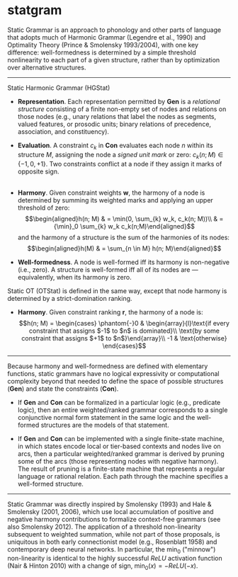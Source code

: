 # statgram

Static Grammar is an approach to phonology and other parts of language that adopts much of Harmonic Grammar (Legendre et al., 1990) and Optimality Theory (Prince & Smolensky 1993/2004), with one key difference: well-formedness is determined by a simple threshold nonlinearity to each part of a given structure, rather than by optimization over alternative structures.

---

Static Harmonic Grammar (HGStat)

* **Representation**. Each representation permitted by **Gen** is a *relational structure* consisting of a finite non-empty set of nodes and relations on those nodes (e.g., unary relations that label the nodes as segments, valued features, or prosodic units; binary relations of precedence, association, and constituency).
&nbsp;
  
* **Evaluation**. A constraint $c_k$ in **Con** evaluates each node $n$ within its structure $M$, assigning the node a *signed unit mark* or zero: $c_k(n; M) \in \{-1, 0, +1\}$. Two constraints conflict at a node if they assign it marks of opposite sign.  
&nbsp;

* **Harmony**. Given constraint weights $\mathbf{w}$, the harmony of a node is determined by summing its weighted marks and applying an upper threshold of zero:  
$$\begin{aligned}h(n; M)  & = \min(0, \sum_{k} w_k, c_k(n; M))\\
& = {\min}_0 \sum_{k} w_k c_k(n;M)\end{aligned}$$ and the harmony of a structure is the sum of the harmonies of its nodes:
$$\begin{aligned}h(M) & = \sum_{n \in M} h(n; M)\end{aligned}$$
* **Well-formedness**. A node is well-formed iff its harmony is non-negative (i.e., zero). A structure  is well-formed iff all of its nodes are &mdash; equivalently, when its harmony is zero.

Static OT (OTStat) is defined in the same way, except that node harmony is determined by a strict-domination ranking.

* **Harmony**. Given constraint ranking $\mathbf{r}$, the harmony of a node is:
$$h(n; M) = \begin{cases}
        \phantom{-}0 & \begin{array}{l}\text{if every constraint that assigns $-1$ to $n$ is dominated}\\
        \text{by some constraint that assigns $+1$ to $n$}\end{array}\\
        -1 & \text{otherwise}
    \end{cases}$$

---

Because harmony and well-formedness are defined with elementary functions, static grammars have no logical expressivity or computational complexity beyond that needed to define the space of possible structures (**Gen**) and state the constraints (**Con**).

* If **Gen** and **Con** can be formalized in a particular logic (e.g., predicate logic), then an entire weighted/ranked grammar corresponds to a single conjunctive normal form statement in the same logic and the well-formed structures are the models of that statement.

* If **Gen** and **Con** can be implemented with a single finite-state machine, in which states encode local or tier-based contexts and nodes live on arcs, then a particular weighted/ranked grammar is derived by pruning some of the arcs (those representing nodes with negative harmony). The result of pruning is a finite-state machine that represents a regular language or rational relation. Each path through the machine specifies a well-formed structure.

---

Static Grammar was directly inspired by Smolensky (1993) and Hale & Smolensky (2001, 2006), which use local accumulation of positive and negative harmony contributions to formalize context-free grammars (see also Smolensky 2012). The application of a threshold non-linearity  subsequent to weighted summation, while not part of those proposals, is uniquitous in both early connectionist model (e.g., Rosenblatt 1958) and contemporary deep neural networks. In particular, the ${\min}_0$ ("minnow") non-linearity is identical to the highly successful $ReLU$ activation function (Nair & Hinton 2010) with a change of sign, ${\min}_0(x) = - ReLU(-x)$.